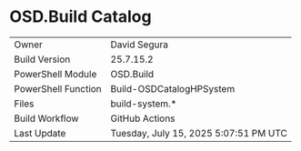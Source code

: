 ﻿# OSD.Build Catalog

| | |
|-|-|
| Owner | David Segura |
| Build Version | 25.7.15.2 |
| PowerShell Module | OSD.Build |
| PowerShell Function | Build-OSDCatalogHPSystem |
| Files | build-system.* |
| Build Workflow | GitHub Actions |
| Last Update | Tuesday, July 15, 2025 5:07:51 PM UTC |
